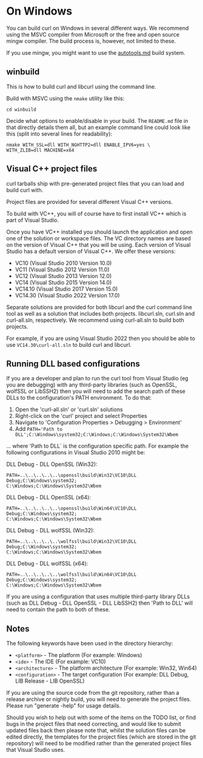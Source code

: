 # On Windows

You can build curl on Windows in several different ways. We recommend using
the MSVC compiler from Microsoft or the free and open source mingw
compiler. The build process is, however, not limited to these.

If you use mingw, you might want to use the [autotools.md](autotools) build
system.

## winbuild

This is how to build curl and libcurl using the command line.

Build with MSVC using the `nmake` utility like this:

    cd winbuild

Decide what options to enable/disable in your build. The `README.md` file in
that directly details them all, but an example command line could look like
this (split into several lines for readability):

    nmake WITH_SSL=dll WITH_NGHTTP2=dll ENABLE_IPV6=yes \
    WITH_ZLIB=dll MACHINE=x64 

## Visual C++ project files

curl tarballs ship with pre-generated project files that you can load and
build curl with.

Project files are provided for several different Visual C++ versions.

To build with VC++, you will of course have to first install VC++ which is
part of Visual Studio.

Once you have VC++ installed you should launch the application and open one of
the solution or workspace files. The VC directory names are based on the
version of Visual C++ that you will be using. Each version of Visual Studio
has a default version of Visual C++. We offer these versions:

 - VC10      (Visual Studio 2010 Version 10.0)
 - VC11      (Visual Studio 2012 Version 11.0)
 - VC12      (Visual Studio 2013 Version 12.0)
 - VC14      (Visual Studio 2015 Version 14.0)
 - VC14.10   (Visual Studio 2017 Version 15.0)
 - VC14.30   (Visual Studio 2022 Version 17.0)

Separate solutions are provided for both libcurl and the curl command line
tool as well as a solution that includes both projects. libcurl.sln, curl.sln
and curl-all.sln, respectively. We recommend using curl-all.sln to build both
projects.

For example, if you are using Visual Studio 2022 then you should be able to
use `VC14.30\curl-all.sln` to build curl and libcurl.

## Running DLL based configurations

If you are a developer and plan to run the curl tool from Visual Studio (eg
you are debugging) with any third-party libraries (such as OpenSSL, wolfSSL or
LibSSH2) then you will need to add the search path of these DLLs to the
configuration's PATH environment. To do that:

 1. Open the 'curl-all.sln' or 'curl.sln' solutions
 2. Right-click on the 'curl' project and select Properties
 3. Navigate to 'Configuration Properties > Debugging > Environment'
 4. Add `PATH='Path to DLL';C:\Windows\system32;C:\Windows;C:\Windows\System32\Wbem`

... where 'Path to DLL` is the configuration specific path. For example the
following configurations in Visual Studio 2010 might be:

DLL Debug - DLL OpenSSL (Win32):

    PATH=..\..\..\..\..\openssl\build\Win32\VC10\DLL Debug;C:\Windows\system32;
    C:\Windows;C:\Windows\System32\Wbem

DLL Debug - DLL OpenSSL (x64):

    PATH=..\..\..\..\..\openssl\build\Win64\VC10\DLL Debug;C:\Windows\system32;
    C:\Windows;C:\Windows\System32\Wbem

DLL Debug - DLL wolfSSL (Win32):

    PATH=..\..\..\..\..\wolfssl\build\Win32\VC10\DLL Debug;C:\Windows\system32;
    C:\Windows;C:\Windows\System32\Wbem

DLL Debug - DLL wolfSSL (x64):

    PATH=..\..\..\..\..\wolfssl\build\Win64\VC10\DLL Debug;C:\Windows\system32;
    C:\Windows;C:\Windows\System32\Wbem

If you are using a configuration that uses multiple third-party library DLLs
(such as DLL Debug - DLL OpenSSL - DLL LibSSH2) then 'Path to DLL' will need
to contain the path to both of these.

## Notes

The following keywords have been used in the directory hierarchy:

 - `<platform>`      - The platform (For example: Windows)
 - `<ide>`           - The IDE (For example: VC10)
 - `<architecture>`  - The platform architecture (For example: Win32, Win64)
 - `<configuration>` - The target configuration (For example: DLL Debug, LIB
   Release - LIB OpenSSL)

If you are using the source code from the git repository, rather than a
release archive or nightly build, you will need to generate the project
files. Please run "generate -help" for usage details.

Should you wish to help out with some of the items on the TODO list, or find
bugs in the project files that need correcting, and would like to submit
updated files back then please note that, whilst the solution files can be
edited directly, the templates for the project files (which are stored in the
git repository) will need to be modified rather than the generated project
files that Visual Studio uses.
